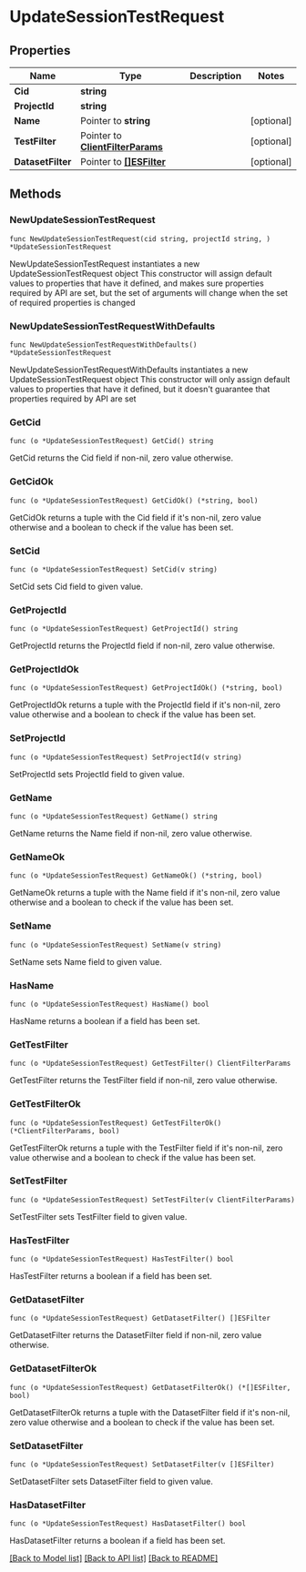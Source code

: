 # UpdateSessionTestRequest

## Properties

Name | Type | Description | Notes
------------ | ------------- | ------------- | -------------
**Cid** | **string** |  | 
**ProjectId** | **string** |  | 
**Name** | Pointer to **string** |  | [optional] 
**TestFilter** | Pointer to [**ClientFilterParams**](ClientFilterParams.md) |  | [optional] 
**DatasetFilter** | Pointer to [**[]ESFilter**](ESFilter.md) |  | [optional] 

## Methods

### NewUpdateSessionTestRequest

`func NewUpdateSessionTestRequest(cid string, projectId string, ) *UpdateSessionTestRequest`

NewUpdateSessionTestRequest instantiates a new UpdateSessionTestRequest object
This constructor will assign default values to properties that have it defined,
and makes sure properties required by API are set, but the set of arguments
will change when the set of required properties is changed

### NewUpdateSessionTestRequestWithDefaults

`func NewUpdateSessionTestRequestWithDefaults() *UpdateSessionTestRequest`

NewUpdateSessionTestRequestWithDefaults instantiates a new UpdateSessionTestRequest object
This constructor will only assign default values to properties that have it defined,
but it doesn't guarantee that properties required by API are set

### GetCid

`func (o *UpdateSessionTestRequest) GetCid() string`

GetCid returns the Cid field if non-nil, zero value otherwise.

### GetCidOk

`func (o *UpdateSessionTestRequest) GetCidOk() (*string, bool)`

GetCidOk returns a tuple with the Cid field if it's non-nil, zero value otherwise
and a boolean to check if the value has been set.

### SetCid

`func (o *UpdateSessionTestRequest) SetCid(v string)`

SetCid sets Cid field to given value.


### GetProjectId

`func (o *UpdateSessionTestRequest) GetProjectId() string`

GetProjectId returns the ProjectId field if non-nil, zero value otherwise.

### GetProjectIdOk

`func (o *UpdateSessionTestRequest) GetProjectIdOk() (*string, bool)`

GetProjectIdOk returns a tuple with the ProjectId field if it's non-nil, zero value otherwise
and a boolean to check if the value has been set.

### SetProjectId

`func (o *UpdateSessionTestRequest) SetProjectId(v string)`

SetProjectId sets ProjectId field to given value.


### GetName

`func (o *UpdateSessionTestRequest) GetName() string`

GetName returns the Name field if non-nil, zero value otherwise.

### GetNameOk

`func (o *UpdateSessionTestRequest) GetNameOk() (*string, bool)`

GetNameOk returns a tuple with the Name field if it's non-nil, zero value otherwise
and a boolean to check if the value has been set.

### SetName

`func (o *UpdateSessionTestRequest) SetName(v string)`

SetName sets Name field to given value.

### HasName

`func (o *UpdateSessionTestRequest) HasName() bool`

HasName returns a boolean if a field has been set.

### GetTestFilter

`func (o *UpdateSessionTestRequest) GetTestFilter() ClientFilterParams`

GetTestFilter returns the TestFilter field if non-nil, zero value otherwise.

### GetTestFilterOk

`func (o *UpdateSessionTestRequest) GetTestFilterOk() (*ClientFilterParams, bool)`

GetTestFilterOk returns a tuple with the TestFilter field if it's non-nil, zero value otherwise
and a boolean to check if the value has been set.

### SetTestFilter

`func (o *UpdateSessionTestRequest) SetTestFilter(v ClientFilterParams)`

SetTestFilter sets TestFilter field to given value.

### HasTestFilter

`func (o *UpdateSessionTestRequest) HasTestFilter() bool`

HasTestFilter returns a boolean if a field has been set.

### GetDatasetFilter

`func (o *UpdateSessionTestRequest) GetDatasetFilter() []ESFilter`

GetDatasetFilter returns the DatasetFilter field if non-nil, zero value otherwise.

### GetDatasetFilterOk

`func (o *UpdateSessionTestRequest) GetDatasetFilterOk() (*[]ESFilter, bool)`

GetDatasetFilterOk returns a tuple with the DatasetFilter field if it's non-nil, zero value otherwise
and a boolean to check if the value has been set.

### SetDatasetFilter

`func (o *UpdateSessionTestRequest) SetDatasetFilter(v []ESFilter)`

SetDatasetFilter sets DatasetFilter field to given value.

### HasDatasetFilter

`func (o *UpdateSessionTestRequest) HasDatasetFilter() bool`

HasDatasetFilter returns a boolean if a field has been set.


[[Back to Model list]](../README.md#documentation-for-models) [[Back to API list]](../README.md#documentation-for-api-endpoints) [[Back to README]](../README.md)


